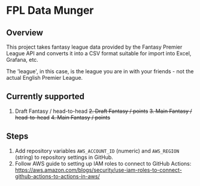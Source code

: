 # FPL Data Munger

## Overview

This project takes fantasy league data provided by the Fantasy Premier League API and converts it into a CSV format suitable for import into Excel, Grafana, etc.

The 'league', in this case, is the league you are in with your friends - not the actual English Premier League.

## Currently supported

1. Draft Fantasy / head-to-head
~~2. Draft Fantasy / points~~
~~3. Main Fantasy / head-to-head~~
~~4. Main Fantasy / points~~


## Steps

1. Add repository variables `AWS_ACCOUNT_ID` (numeric) and `AWS_REGION` (string) to repository settings in GitHub.
2. Follow AWS guide to setting up IAM roles to connect to GitHub Actions: https://aws.amazon.com/blogs/security/use-iam-roles-to-connect-github-actions-to-actions-in-aws/
